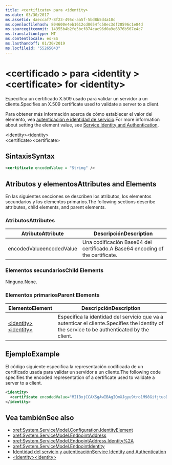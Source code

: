 ```yaml
---
title: <certificate> para <identity>
ms.date: 03/30/2017
ms.assetid: 4aeccaf7-8f23-495c-aa5f-5bd8b5d4a10c
ms.openlocfilehash: 804600e4eb1612cd8654fc58ec3df28596c1e84d
ms.sourcegitcommit: 14355b4b2fe5bcf874cac96d0a9e6376b567e4c7
ms.translationtype: MT
ms.contentlocale: es-ES
ms.lasthandoff: 01/30/2019
ms.locfileid: "55265043"
---
```

# <a name="certificate-for-identity"></a><span data-ttu-id="d86d4-102">\<certificado > para \<identity ></span><span class="sxs-lookup"><span data-stu-id="d86d4-102">\<certificate> for \<identity></span></span>
<span data-ttu-id="d86d4-103">Especifica un certificado X.509 usado para validar un servidor a un cliente.</span><span class="sxs-lookup"><span data-stu-id="d86d4-103">Specifies an X.509 certificate used to validate a server to a client.</span></span>  
  
 <span data-ttu-id="d86d4-104">Para obtener más información acerca de cómo establecer el valor del elemento, vea [autenticación e identidad de servicio](../../../../../docs/framework/wcf/feature-details/service-identity-and-authentication.md).</span><span class="sxs-lookup"><span data-stu-id="d86d4-104">For more information about setting the element value, see [Service Identity and Authentication](../../../../../docs/framework/wcf/feature-details/service-identity-and-authentication.md).</span></span>  
  
 <span data-ttu-id="d86d4-105">\<identity></span><span class="sxs-lookup"><span data-stu-id="d86d4-105">\<identity></span></span>  
<span data-ttu-id="d86d4-106">\<certificate></span><span class="sxs-lookup"><span data-stu-id="d86d4-106">\<certificate></span></span>  
  
## <a name="syntax"></a><span data-ttu-id="d86d4-107">Sintaxis</span><span class="sxs-lookup"><span data-stu-id="d86d4-107">Syntax</span></span>  
  
```xml  
<certificate encodedValue = "String" />
```  
  
## <a name="attributes-and-elements"></a><span data-ttu-id="d86d4-108">Atributos y elementos</span><span class="sxs-lookup"><span data-stu-id="d86d4-108">Attributes and Elements</span></span>  
 <span data-ttu-id="d86d4-109">En las siguientes secciones se describen los atributos, los elementos secundarios y los elementos primarios.</span><span class="sxs-lookup"><span data-stu-id="d86d4-109">The following sections describe attributes, child elements, and parent elements.</span></span>  
  
### <a name="attributes"></a><span data-ttu-id="d86d4-110">Atributos</span><span class="sxs-lookup"><span data-stu-id="d86d4-110">Attributes</span></span>  
  
|<span data-ttu-id="d86d4-111">Atributo</span><span class="sxs-lookup"><span data-stu-id="d86d4-111">Attribute</span></span>|<span data-ttu-id="d86d4-112">Descripción</span><span class="sxs-lookup"><span data-stu-id="d86d4-112">Description</span></span>|  
|---------------|-----------------|  
|<span data-ttu-id="d86d4-113">encodedValue</span><span class="sxs-lookup"><span data-stu-id="d86d4-113">encodedValue</span></span>|<span data-ttu-id="d86d4-114">Una codificación Base64 del certificado.</span><span class="sxs-lookup"><span data-stu-id="d86d4-114">A Base64 encoding of the certificate.</span></span>|  
  
### <a name="child-elements"></a><span data-ttu-id="d86d4-115">Elementos secundarios</span><span class="sxs-lookup"><span data-stu-id="d86d4-115">Child Elements</span></span>  
 <span data-ttu-id="d86d4-116">Ninguno.</span><span class="sxs-lookup"><span data-stu-id="d86d4-116">None.</span></span>  
  
### <a name="parent-elements"></a><span data-ttu-id="d86d4-117">Elementos primarios</span><span class="sxs-lookup"><span data-stu-id="d86d4-117">Parent Elements</span></span>  
  
|<span data-ttu-id="d86d4-118">Elemento</span><span class="sxs-lookup"><span data-stu-id="d86d4-118">Element</span></span>|<span data-ttu-id="d86d4-119">Descripción</span><span class="sxs-lookup"><span data-stu-id="d86d4-119">Description</span></span>|  
|-------------|-----------------|  
|[<span data-ttu-id="d86d4-120">\<identity></span><span class="sxs-lookup"><span data-stu-id="d86d4-120">\<identity></span></span>](../../../../../docs/framework/configure-apps/file-schema/wcf/identity.md)|<span data-ttu-id="d86d4-121">Especifica la identidad del servicio que va a autenticar el cliente.</span><span class="sxs-lookup"><span data-stu-id="d86d4-121">Specifies the identity of the service to be authenticated by the client.</span></span>|  
  
## <a name="example"></a><span data-ttu-id="d86d4-122">Ejemplo</span><span class="sxs-lookup"><span data-stu-id="d86d4-122">Example</span></span>  
 <span data-ttu-id="d86d4-123">El código siguiente especifica la representación codificada de un certificado usada para validar un servidor a un cliente.</span><span class="sxs-lookup"><span data-stu-id="d86d4-123">The following code specifies the encoded representation of a certificate used to validate a server to a client.</span></span>  
  
```xml  
<identity>
  <certificate encodedValue="MIIBxjCCAXSgAwIBAgIQmXJgyu9tro1M98GifjtuoDAJBgUrDgMCHQUAMBYxFDASBgNVBAMTC1Jvb3QgQWdlbmN5MB4XDTA2MDUxNzIxNDQyNVoXDTM5MTIzMTIzNTk1OVowKTEQMA4GA1UEChMHQ29udG9zbzEVMBMGA1UEAxMMaWRlbnRpdHkuY29tMIGfMA0GCSqGSIb3DQEBAQUAA4GNADCBiQKBgQDBmivcb8hYbh11hqVoDuB7zmJ2y230f" />
</identity>
```  
  
## <a name="see-also"></a><span data-ttu-id="d86d4-124">Vea también</span><span class="sxs-lookup"><span data-stu-id="d86d4-124">See also</span></span>
- <xref:System.ServiceModel.Configuration.IdentityElement>
- <xref:System.ServiceModel.EndpointAddress>
- <xref:System.ServiceModel.EndpointAddress.Identity%2A>
- <xref:System.ServiceModel.EndpointIdentity>
- [<span data-ttu-id="d86d4-125">Identidad del servicio y autenticación</span><span class="sxs-lookup"><span data-stu-id="d86d4-125">Service Identity and Authentication</span></span>](../../../../../docs/framework/wcf/feature-details/service-identity-and-authentication.md)
- [<span data-ttu-id="d86d4-126">\<identity></span><span class="sxs-lookup"><span data-stu-id="d86d4-126">\<identity></span></span>](../../../../../docs/framework/configure-apps/file-schema/wcf/identity.md)
